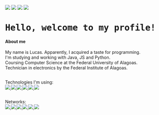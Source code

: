 <p>
  <a href="README.md"><img src="https://img.shields.io/badge/language-en-darkblue.svg"/></a>
  <a href="langs/README-pt-br.md"><img src="https://img.shields.io/badge/idioma-pt--br-darkgreen.svg"/></a>
  <a href="langs/README-es.md"><img src="https://img.shields.io/badge/lenguaje-es-darkred.svg"/></a>
  <a href="langs/README-de.md"><img src="https://img.shields.io/badge/sprache-de-141414.svg"/></a>
</p>

<h1>
  <samp>Hello, welcome to my profile!</samp>
  <!-- <kbd><img src="https://profile-counter.glitch.me/luc-gh/count.svg" /></kbd> -->
</h1>

<div>

  <h4>About me</h4>
  <p>
    My name is Lucas. Apparently, I acquired a taste for programming.<br>
    I'm studying and working with Java, JS and Python. <br>
    Coursing Computer Science at the Federal University of Alagoas. Technician in electronics by the Federal Institute of Alagoas.
  </p>
  
  <h2></h2>
  
  <span>
    Technologies I'm using:
  </span>
  <br>
  <sub><sub>
    <a href="https://github.com/topics/python">
    <img src="https://img.shields.io/badge/Python-3776AB?logo=python&logoColor=yellow">
    </a>
    <a href="https://github.com/topics/java">
    <img src="https://img.shields.io/badge/Java-FD5B21?logo=java">
    </a>
    <a href="https://libgdx.com/">
    <img src="https://img.shields.io/badge/lib-GDX-darkred.svg">
    </a>
    <a href="https://github.com/topics/html">
    <img src="https://img.shields.io/badge/HTML5-E34F26?&logo=html5&logoColor=white">
    </a>
    <a href="https://github.com/topics/css">
    <img src="https://img.shields.io/badge/CSS3-1572B6?logo=css3&logoColor=white">
    </a>
    <a href="https://github.com/topics/javascript">
    <img src="https://img.shields.io/badge/JavaScript-F7DF1E?logo=javascript&logoColor=black">
    </a>
  </sub></sub>
  
</div>

<h2></h2>

<span> 
    Networks:
</span> <br>
<sub><sub>
  <a href="https://mail.google.com/mail/?view=cm&source=mailto&to=contatolucasoficial0@gmail.com" alt="Gmail" target="_blank">
    <img src="https://img.shields.io/badge/Gmail-Lucas%20Duarte-F74141?logoColor=white&logo=gmail">
  </a>
  <a href="https://www.linkedin.com/in/arnaldo-lucas-sd/">
    <img src="https://img.shields.io/badge/LinkedIn-Arnaldo%20Lucas-0e76a8?logo=Linkedin&logoColor=11B8FA">
  </a>
  <a href="https://www.instagram.com/luc.ig._/">
    <img src="https://img.shields.io/badge/Instagram-luc.ig.__-E4405F?logo=instagram&logoColor=FD558B">
  </a>
  <a href="https://gist.github.com/luc-gh">
    <img src="https://img.shields.io/badge/Gist-luc--gh-1E1E1E?logo=github&logoColor=FFF">
  </a>
  <a href="https://codepen.io/luc-pen">
    <img src="https://img.shields.io/badge/Codepen-luc--pen-333?logo=codepen&logoColor=FFF">
  </a>
  <a href="https://www.frontendmentor.io/profile/luc-gh">
    <img src="https://img.shields.io/badge/Frontend%20Mentor-luc--gh-DDD?logo=frontendmentor&logoColor=cyan">
  </a>

  <!--
  <a href="">
    <img src="">
  </a>
  -->

</sub></sub>

<!--
<h2></h2>
<h3><b>
    Stats:
</b></h3>
<a href="https://github.com/luc-gh/">
  <img align="center" width="835" src="http://github-profile-summary-cards.vercel.app/api/cards/profile-details?username=luc-gh&theme=github_dark" />
</a>
<br>
<a href="https://github.com/luc-gh/">
  <img align="center" width="411" src="http://github-profile-summary-cards.vercel.app/api/cards/repos-per-language?username=luc-gh&theme=github_dark" />
</a>
<a href="https://github.com/luc-gh/">
  <img align="center" width="411" src="http://github-profile-summary-cards.vercel.app/api/cards/most-commit-language?username=luc-gh&theme=github_dark" />
</a>

-->
